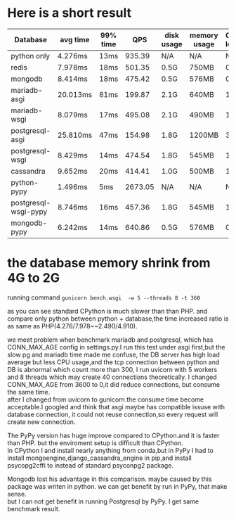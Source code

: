 # Here is a short result

Database    |avg time  | 99% time | QPS    | disk usage   | memory usage|  CPU load
--------    | -------  | -------- | ------ | ------------ | ----------  | ---------
python only | 4.276ms  | 13ms     | 935.39 | N/A         | N/A         | N/A
redis       | 7.978ms  | 18ms     | 501.35 | 0.5G         | 750MB      | 0.7
mongodb     | 8.414ms  | 18ms      | 475.42 | 0.5G         | 576MB       | 0.7
mariadb-asgi     | 20.013ms  | 81ms     | 199.87 | 2.1G         | 640MB      | 1.7
mariadb-wsgi     | 8.079ms  | 17ms     | 495.08 | 2.1G         | 490MB      | 1.6
postgresql-asgi  | 25.810ms | 47ms     | 154.98 | 1.8G         | 1200MB      | 3.2
postgresql-wsgi  | 8.429ms | 14ms     | 474.54 | 1.8G         | 545MB      | 1.3
cassandra   | 9.652ms  | 20ms     | 414.41 | 1.0G         | 500MB      | 1.0
python-pypy   | 1.496ms  | 5ms     | 2673.05 | N/A        | N/A      | N/A
postgresql-wsgi-pypy  | 8.746ms | 16ms     | 457.36 | 1.8G         | 545MB      | 1.3
mongodb-pypy     | 6.242ms  | 14ms      | 640.86 | 0.5G         | 576MB       | 0.8


# the database memory shrink from 4G to 2G
running command `gunicorn bench.wsgi  -w 5 --threads 8 -t 360`

as you can see standard CPython is much slower than than PHP. and compare only python between python + database,the time increased ratio is as same as PHP(4.276/7.978~~2.490/4.910).  

we meet problem when benchmark mariadb and postgresql, which has CONN_MAX_AGE config in settings.py.I run this test under asgi first,but the slow pg and mariadb time made me confuse, the DB server has high load average but less CPU usage,and the tcp connection between python and DB is abnormal which count more than 300, I run uvicorn with 5 workers and 8 threads which may create 40 connections theoretically.  I changed CONN_MAX_AGE from 3600 to 0,it did reduce connections, but consume the same time.  
after I changed from uvicorn to gunicorn.the consume time become acceptable.I googled and think that asgi maybe has compatible issuse with database connection, it could not reuse connection,so every request will create new connection.

The PyPy version has huge improve compared to CPython.and it is faster than PHP. but the enviroment setup is difficult than CPython.  
In CPython I and install nearly anything from conda,but in PyPy I had to install mongoengine,django_cassandra_engine in pip,and install psycopg2cffi to instead of standard psyconpg2 package.

Mongodb lost his advantage in this comparison. maybe caused by this package was writen in python. we can get benefit by run in PyPy, that make sense.  
but I can not get benefit in running Postgresql by PyPy. I get same benchmark result.